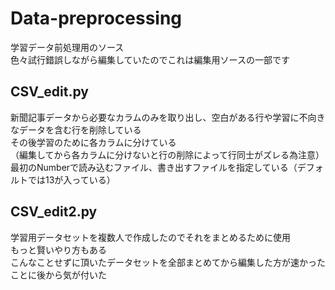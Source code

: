 # Data-preprocessing
学習データ前処理用のソース<br>
色々試行錯誤しながら編集していたのでこれは編集用ソースの一部です

## CSV_edit.py
新聞記事データから必要なカラムのみを取り出し、空白がある行や学習に不向きなデータを含む行を削除している<br>
その後学習のために各カラムに分けている<br>
（編集してから各カラムに分けないと行の削除によって行同士がズレる為注意）<br>
最初のNumberで読み込むファイル、書き出すファイルを指定している（デフォルトでは13が入っている）<br>

## CSV_edit2.py
学習用データセットを複数人で作成したのでそれをまとめるために使用<br>
もっと賢いやり方もある<br>
こんなことせずに頂いたデータセットを全部まとめてから編集した方が速かったことに後から気が付いた<br>
